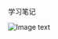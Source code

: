 学习笔记

![Image text](https://cdn.nlark.com/yuque/0/2021/png/2307646/1610866942980-918ba45c-728f-4da6-a20a-83fb2fcb6781.png)
